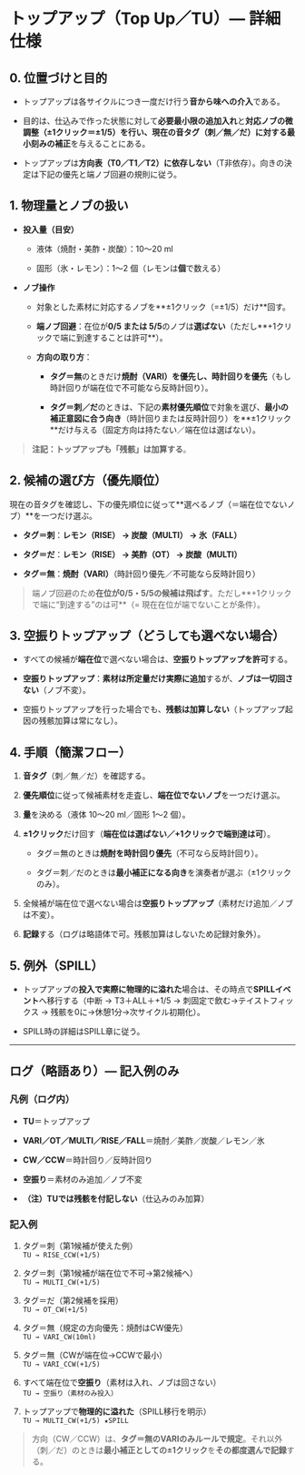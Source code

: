 # トップアップ（Top Up／TU）— 詳細仕様

## 0. 位置づけと目的

- トップアップは各サイクルにつき一度だけ行う**音から味への介入**である。
    
- 目的は、仕込みで作った状態に対して**必要最小限の追加入れ**と**対応ノブの微調整（±1クリック＝±1/5）**を行い、現在の音タグ（刺／無／だ）に対する**最小刻みの補正**を与えることにある。
    
- トップアップは**方向表（T0／T1／T2）に依存しない**（T非依存）。向きの決定は下記の優先と端ノブ回避の規則に従う。
    

## 1. 物理量とノブの扱い

- **投入量（目安）**
    
    - 液体（焼酎・美酢・炭酸）：10〜20 ml
        
    - 固形（氷・レモン）：1〜2 個（レモンは**個**で数える）
        
- **ノブ操作**
    
    - 対象とした素材に対応するノブを**±1クリック（=±1/5）だけ**回す。
        
    - **端ノブ回避**：在位が**0/5 または 5/5**のノブは**選ばない**（ただし**+1クリックで端に到達することは許可**）。
        
    - **方向の取り方**：
        
        - **タグ＝無**のときだけ**焼酎（VARI）を優先し、時計回りを優先**（もし時計回りが端在位で不可能なら反時計回り）。
            
        - **タグ＝刺／だ**のときは、下記の**素材優先順位**で対象を選び、**最小の補正意図に合う向き**（時計回りまたは反時計回り）を**±1クリック**だけ与える（固定方向は持たない／端在位は選ばない）。
            

> **注記：トップアップも「残骸」は加算する**。

## 2. 候補の選び方（優先順位）

現在の音タグを確認し、下の優先順位に従って**選べるノブ（＝端在位でないノブ）**を一つだけ選ぶ。

- **タグ＝刺**：**レモン（RISE） → 炭酸（MULTI） → 氷（FALL）**
    
- **タグ＝だ**：**レモン（RISE） → 美酢（OT） → 炭酸（MULTI）**
    
- **タグ＝無**：**焼酎（VARI）**（時計回り優先／不可能なら反時計回り）
    

> 端ノブ回避のため**在位が0/5・5/5の候補は飛ばす**。ただし**+1クリックで端に“到達する”のは可**（= 現在在位が端でないことが条件）。

## 3. 空振りトップアップ（どうしても選べない場合）

- すべての候補が**端在位**で選べない場合は、**空振りトップアップを許可**する。
    
- **空振りトップアップ**：**素材は所定量だけ実際に追加**するが、**ノブは一切回さない**（ノブ不変）。
    
- 空振りトップアップを行った場合でも、**残骸は加算しない**（トップアップ起因の残骸加算は常になし）。
    

## 4. 手順（簡潔フロー）

1. **音タグ**（刺／無／だ）を確認する。
    
2. **優先順位**に従って候補素材を走査し、**端在位でないノブ**を一つだけ選ぶ。
    
3. **量**を決める（液体 10〜20 ml／固形 1〜2 個）。
    
4. **±1クリック**だけ回す（**端在位は選ばない／+1クリックで端到達は可**）。
    
    - タグ＝無のときは**焼酎を時計回り優先**（不可なら反時計回り）。
        
    - タグ＝刺／だのときは**最小補正になる向き**を演奏者が選ぶ（±1クリックのみ）。
        
5. 全候補が端在位で選べない場合は**空振りトップアップ**（素材だけ追加／ノブは不変）。
    
6. **記録**する（ログは略語体で可。残骸加算はしないため記録対象外）。
    

## 5. 例外（SPILL）

- トップアップの**投入で実際に物理的に溢れた**場合は、その時点で**SPILLイベント**へ移行する（中断 → T3＋ALL＋+1/5 → 刺固定で飲む→テイストフィックス → 残骸を0に→休憩1分→次サイクル初期化）。
    
- SPILL時の詳細はSPILL章に従う。
    

---

## ログ（略語あり）— 記入例のみ

### 凡例（ログ内）

- **TU**＝トップアップ
    
- **VARI／OT／MULTI／RISE／FALL**＝焼酎／美酢／炭酸／レモン／氷
    
- **CW／CCW**＝時計回り／反時計回り
    
- **空振り**＝素材のみ追加／ノブ不変
    
- **（注）TUでは残骸を付記しない**（仕込みのみ加算）
    

### 記入例

1. タグ＝刺（第1候補が使えた例）  
    `TU → RISE_CCW(+1/5)`
    
2. タグ＝刺（第1候補が端在位で不可→第2候補へ）  
    `TU → MULTI_CW(+1/5)`
    
3. タグ＝だ（第2候補を採用）  
    `TU → OT_CW(+1/5)`
    
4. タグ＝無（規定の方向優先：焼酎はCW優先）  
    `TU → VARI_CW(10ml)`
    
5. タグ＝無（CWが端在位→CCWで最小）  
    `TU → VARI_CCW(+1/5)`
    
6. すべて端在位で**空振り**（素材は入れ、ノブは回さない）  
    `TU → 空振り（素材のみ投入）`
    
7. トップアップで**物理的に溢れた**（SPILL移行を明示）  
    `TU → MULTI_CW(+1/5) ★SPILL`
    

> 方向（CW／CCW）は、**タグ＝無のVARIのみルールで規定**。それ以外（刺／だ）のときは**最小補正としての±1クリック**を**その都度選んで記録**する。
